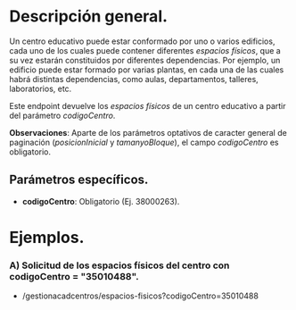 # Descripción general.

Un centro educativo puede estar conformado por uno o varios edificios, cada uno de los cuales puede contener diferentes _espacios físicos_, que a su vez estarán constituidos por diferentes dependencias. Por ejemplo, un edificio puede estar formado por varias plantas, en cada una de las cuales habrá distintas dependencias, como aulas, departamentos, talleres, laboratorios, etc.

Este endpoint devuelve los _espacios físicos_ de un centro educativo a partir del parámetro *codigoCentro*.

**Observaciones**: Aparte de los parámetros optativos de caracter general de paginación (_posicionInicial_ y _tamanyoBloque_), el campo *codigoCentro* es obligatorio.

## Parámetros específicos.

* **codigoCentro**: Obligatorio (Ej. 38000263).

# Ejemplos.
### A) Solicitud de los espacios físicos del centro con codigoCentro = "35010488".
* /gestionacadcentros/espacios-fisicos?codigoCentro=35010488
